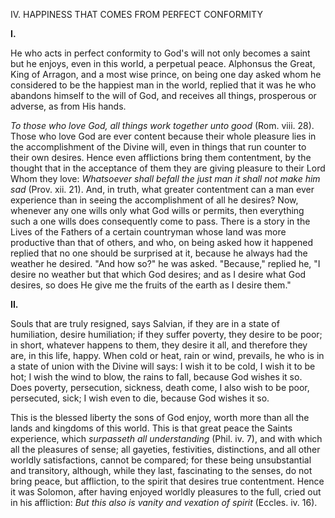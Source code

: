 
IV\. HAPPINESS THAT COMES FROM PERFECT CONFORMITY

**I\.**

He who acts in perfect conformity to God\'s will not only becomes a saint but he enjoys, even in this world, a perpetual peace. Alphonsus the Great, King of Arragon, and a most wise prince, on being one day asked whom he considered to be the happiest man in the world, replied that it was he who abandons himself to the will of God, and receives all things, prosperous or adverse, as from His hands.

*To those who love God, all things work together unto good* (Rom. viii. 28). Those who love God are ever content because their whole pleasure lies in the accomplishment of the Divine will, even in things that run counter to their own desires. Hence even afflictions bring them contentment, by the thought that in the acceptance of them they are giving pleasure to their Lord Whom they love: *Whatsoever shall befall the just man it shall not make him sad* (Prov. xii. 21). And, in truth, what greater contentment can a man ever experience than in seeing the accomplishment of all he desires? Now, whenever any one wills only what God wills or permits, then everything such a one wills does consequently come to pass. There is a story in the Lives of the Fathers of a certain countryman whose land was more productive than that of others, and who, on being asked how it happened replied that no one should be surprised at it, because he always had the weather he desired. \"And how so?\" he was asked. \"Because,\" replied he, \"I desire no weather but that which God desires; and as I desire what God desires, so does He give me the fruits of the earth as I desire them.\"

**II\.**

Souls that are truly resigned, says Salvian, if they are in a state of humiliation, desire humiliation; if they suffer poverty, they desire to be poor; in short, whatever happens to them, they desire it all, and therefore they are, in this life, happy. When cold or heat, rain or wind, prevails, he who is in a state of union with the Divine will says: I wish it to be cold, I wish it to be hot; I wish the wind to blow, the rains to fall, because God wishes it so. Does poverty, persecution, sickness, death come, I also wish to be poor, persecuted, sick; I wish even to die, because God wishes it so.

This is the blessed liberty the sons of God enjoy, worth more than all the lands and kingdoms of this world. This is that great peace the Saints experience, which *surpasseth all understanding* (Phil. iv. 7), and with which all the pleasures of sense; all gayeties, festivities, distinctions, and all other worldly satisfactions, cannot be compared; for these being unsubstantial and transitory, although, while they last, fascinating to the senses, do not bring peace, but affliction, to the spirit that desires true contentment. Hence it was Solomon, after having enjoyed worldly pleasures to the full, cried out in his affliction: *But this also is vanity and vexation of spirit* (Eccles. iv. 16).

